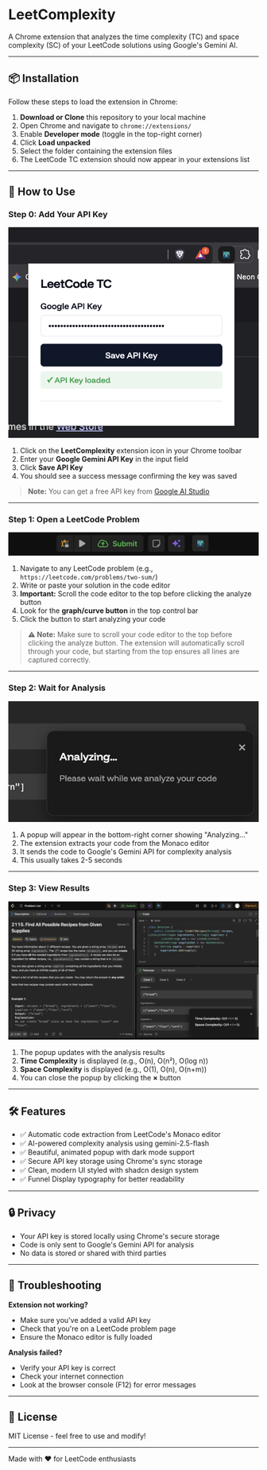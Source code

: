 # LeetComplexity

A Chrome extension that analyzes the time complexity (TC) and space complexity (SC) of your LeetCode solutions using Google's Gemini AI.

---

## 📦 Installation

Follow these steps to load the extension in Chrome:

1. **Download or Clone** this repository to your local machine
2. Open Chrome and navigate to `chrome://extensions/`
3. Enable **Developer mode** (toggle in the top-right corner)
4. Click **Load unpacked**
5. Select the folder containing the extension files
6. The LeetCode TC extension should now appear in your extensions list

---

## 🚀 How to Use

### Step 0: Add Your API Key

![Step 0](screenshots/0.png)

1. Click on the **LeetComplexity** extension icon in your Chrome toolbar
2. Enter your **Google Gemini API Key** in the input field
3. Click **Save API Key**
4. You should see a success message confirming the key was saved

> **Note:** You can get a free API key from [Google AI Studio](https://makersuite.google.com/app/apikey)

---

### Step 1: Open a LeetCode Problem

![Step 1](screenshots/1.png)

1. Navigate to any LeetCode problem (e.g., `https://leetcode.com/problems/two-sum/`)
2. Write or paste your solution in the code editor
3. **Important:** Scroll the code editor to the top before clicking the analyze button
4. Look for the **graph/curve button** in the top control bar
5. Click the button to start analyzing your code

> **⚠️ Note:** Make sure to scroll your code editor to the top before clicking the analyze button. The extension will automatically scroll through your code, but starting from the top ensures all lines are captured correctly.

---

### Step 2: Wait for Analysis

![Step 2](screenshots/2.png)

1. A popup will appear in the bottom-right corner showing "Analyzing..."
2. The extension extracts your code from the Monaco editor
3. It sends the code to Google's Gemini API for complexity analysis
4. This usually takes 2-5 seconds

---

### Step 3: View Results

![Step 3](screenshots/3.png)

1. The popup updates with the analysis results
2. **Time Complexity** is displayed (e.g., O(n), O(n²), O(log n))
3. **Space Complexity** is displayed (e.g., O(1), O(n), O(n+m))
4. You can close the popup by clicking the **×** button

---

## 🛠️ Features

- ✅ Automatic code extraction from LeetCode's Monaco editor
- ✅ AI-powered complexity analysis using gemini-2.5-flash
- ✅ Beautiful, animated popup with dark mode support
- ✅ Secure API key storage using Chrome's sync storage
- ✅ Clean, modern UI styled with shadcn design system
- ✅ Funnel Display typography for better readability

---

## 🔒 Privacy

- Your API key is stored locally using Chrome's secure storage
- Code is only sent to Google's Gemini API for analysis
- No data is stored or shared with third parties

---

## 🐛 Troubleshooting

**Extension not working?**

- Make sure you've added a valid API key
- Check that you're on a LeetCode problem page
- Ensure the Monaco editor is fully loaded

**Analysis failed?**

- Verify your API key is correct
- Check your internet connection
- Look at the browser console (F12) for error messages

---

## 📄 License

MIT License - feel free to use and modify!

---

Made with ❤️ for LeetCode enthusiasts

